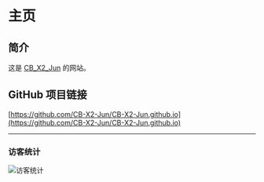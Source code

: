 # 主页
## 简介
这是 [CB_X2_Jun](https://github.com/CB-X2-Jun) 的网站。
## GitHub 项目链接
[https://github.com/CB-X2-Jun/CB-X2-Jun.github.io](https://github.com/CB-X2-Jun/CB-X2-Jun.github.io)

---
### 访客统计
![访客统计](https://flagcounter.me/e7K)
